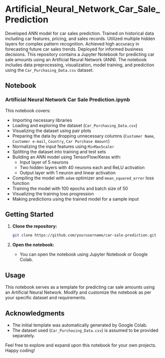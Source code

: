 # Artificial_Neural_Network_Car_Sale_Prediction
Developed ANN model for car sales prediction. Trained on historical data including car features, pricing, and sales records. Utilized multiple hidden layers for complex pattern recognition. Achieved high accuracy in forecasting future car sales trends. Deployed for informed business decisions. This repository contains a Jupyter Notebook for predicting car sale amounts using an Artificial Neural Network (ANN). The notebook includes data preprocessing, visualization, model training, and prediction using the `Car_Purchasing_Data.csv` dataset.

## Notebook

### Artificial Neural Network Car Sale Prediction.ipynb

This notebook covers:
- Importing necessary libraries
- Loading and exploring the dataset (`Car_Purchasing_Data.csv`)
- Visualizing the dataset using pair plots
- Preparing the data by dropping unnecessary columns (`Customer Name`, `Customer e-mail`, `Country`, `Car Purchase Amount`)
- Normalizing the input features using `MinMaxScaler`
- Splitting the dataset into training and test sets
- Building an ANN model using TensorFlow/Keras with:
  - Input layer of 5 neurons
  - Two hidden layers with 40 neurons each and ReLU activation
  - Output layer with 1 neuron and linear activation
- Compiling the model with `adam` optimizer and `mean_squared_error` loss function
- Training the model with 100 epochs and batch size of 50
- Visualizing the training loss progression
- Making predictions using the trained model for a sample input

## Getting Started

1. **Clone the repository:**
    ```bash
    git clone https://github.com/yourusername/car-sale-prediction.git
    ```

2. **Open the notebook:**
    - You can open the notebook using Jupyter Notebook or Google Colab.

## Usage

This notebook serves as a template for predicting car sale amounts using an Artificial Neural Network. Modify and customize the notebook as per your specific dataset and requirements.

## Acknowledgments

- The initial template was automatically generated by Google Colab.
- The dataset used (`Car_Purchasing_Data.csv`) is assumed to be provided separately.

Feel free to explore and expand upon this notebook for your own projects. Happy coding!
